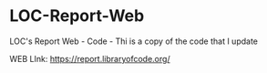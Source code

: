 # LOC-Report-Web
LOC's Report Web - Code - Thi is a copy of the code that I update

WEB LInk: https://report.libraryofcode.org/
